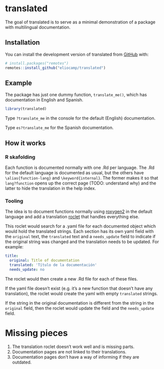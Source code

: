 
<!-- README.md is generated from README.Rmd. Please edit that file -->

# translated

The goal of translated is to serve as a minimal demonstration of a
package with multilingual documentation.

## Installation

You can install the development version of translated from
[GitHub](https://github.com/) with:

``` r
# install.packages("remotes")
remotes::install_github("eliocamp/translated")
```

## Example

The package has just one dummy function, `translate_me()`, which has
documentation in English and Spanish.

``` r
library(translated)
```

Type `?translate_me` in the console for the default (English)
documentation.

Type `es?translate_me` for the Spanish documentation.

## How it works

### R skafolding

Each function is documented normally with one .Rd per language. The .Rd
for the default language is documented as usual, but the others have
`\alias{function-lang}` and `\keyword{internal}`. The former makes it so
that `lang?function` opens up the correct page (TODO: understand why)
and the latter to hide the translation in the help index.

### Tooling

The idea is to document functions normally using
[roxygen2](https://roxygen2.r-lib.org/index.html) in the default
language and add a translation
[roclet](https://roxygen2.r-lib.org/reference/roclet.html) that handles
everything else.

This roclet would search for a .yaml file for each documented object
which would hold the translated strings. Each section has its own yaml
field with the `original` text, the `translated` text and a
`needs_update` field to indicate if the original string was changed and
the translation needs to be updated. For example:

``` yaml
title:
  original: Title of documentation
  translated: 'Título de la documentación'
  needs_update: no
```

The roclet would then create a new .Rd file for each of these files.

If the yaml file doesn’t exist (e.g. it’s a new function that doesn’t
have any translation), the roclet would create the yaml with empty
`translated` strings.

If the string in the original documentation is different from the string
in the `original` field, then the roclet would update the field and the
`needs_update` field.

# Missing pieces

1.  The translation roclet doesn’t work well and is missing parts.
2.  Documentation pages are not linked to their translations.
3.  Documentation pages don’t have a way of informing if they are
    outdated.
